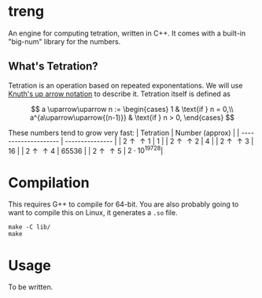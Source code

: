 # treng
An engine for computing tetration, written in C++. It comes with a built-in
"big-num" library for the numbers.

## What's Tetration?
Tetration is an operation based on repeated exponentations. We will use
[Knuth's up arrow notation](https://en.wikipedia.org/wiki/Knuth%27s_up_arrow_notation)
to describe it. Tetration itself is defined as

$$
a \uparrow\uparrow n := \begin{cases}
1 & \text{if } n = 0,\\
a^{a\uparrow\uparrow{(n-1)}} & \text{if } n > 0,
\end{cases}
$$

These numbers tend to grow very fast:
|       Tetration      | Number (approx) |
| -------------------- | --------------- |
| $2\uparrow\uparrow1$ | 1               |
| $2\uparrow\uparrow2$ | 4               |
| $2\uparrow\uparrow3$ | 16              |
| $2\uparrow\uparrow4$ | 65536           |
| $2\uparrow\uparrow5$ | $2\cdot10^{19728}$|


# Compilation
This requires G++ to compile for 64-bit. You are also probably going to want
to compile this on Linux, it generates a `.so` file.
```
make -C lib/
make
```

# Usage
To be written.
